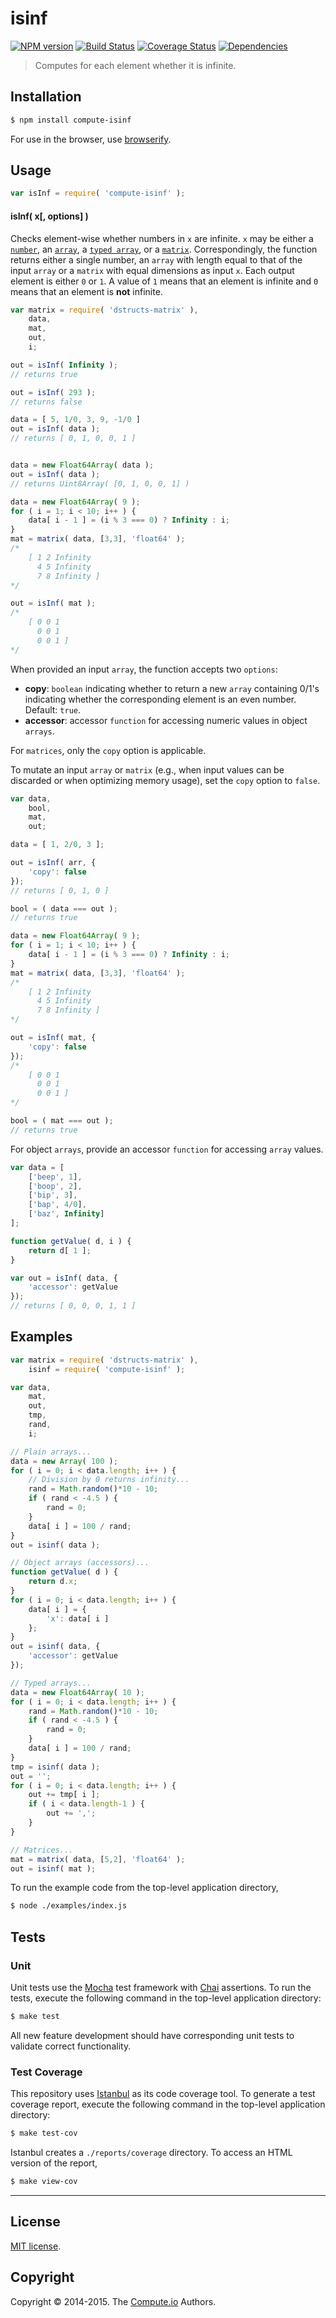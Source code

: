 isinf
===
[![NPM version][npm-image]][npm-url] [![Build Status][travis-image]][travis-url] [![Coverage Status][coveralls-image]][coveralls-url] [![Dependencies][dependencies-image]][dependencies-url]

> Computes for each element whether it is infinite.


## Installation

``` bash
$ npm install compute-isinf
```

For use in the browser, use [browserify](https://github.com/substack/node-browserify).


## Usage


``` javascript
var isInf = require( 'compute-isinf' );
```

#### isInf( x[, options] )

Checks element-wise whether numbers in `x` are infinite. `x` may be either a [`number`](https://developer.mozilla.org/en-US/docs/Web/JavaScript/Reference/Global_Objects/Number), an [`array`](https://developer.mozilla.org/en-US/docs/Web/JavaScript/Reference/Global_Objects/Array), a [`typed array`](https://developer.mozilla.org/en-US/docs/Web/JavaScript/Typed_arrays), or a [`matrix`](https://github.com/dstructs/matrix). Correspondingly, the function returns either a single number, an `array` with length equal to that of the input `array` or a `matrix` with equal dimensions as input `x`. Each output element is either `0` or `1`. A value of `1` means that an element is infinite  and `0` means that an element is __not__ infinite.

``` javascript
var matrix = require( 'dstructs-matrix' ),
    data,
    mat,
    out,
    i;

out = isInf( Infinity );
// returns true

out = isInf( 293 );
// returns false

data = [ 5, 1/0, 3, 9, -1/0 ]
out = isInf( data );
// returns [ 0, 1, 0, 0, 1 ]


data = new Float64Array( data );
out = isInf( data );
// returns Uint8Array( [0, 1, 0, 0, 1] )

data = new Float64Array( 9 );
for ( i = 1; i < 10; i++ ) {
	data[ i - 1 ] = (i % 3 === 0) ? Infinity : i;
}
mat = matrix( data, [3,3], 'float64' );
/*
	[ 1 2 Infinity
	  4 5 Infinity
	  7 8 Infinity ]
*/

out = isInf( mat );
/*
	[ 0 0 1
	  0 0 1
	  0 0 1 ]
*/
```

When provided an input `array`, the function accepts two `options`:

*  __copy__: `boolean` indicating whether to return a new `array` containing 0/1's indicating whether the corresponding element is an even number. Default: `true`.
*  __accessor__: accessor `function` for accessing numeric values in object `arrays`.

For `matrices`, only the `copy` option is applicable.

To mutate an input `array` or `matrix` (e.g., when input values can be discarded or when optimizing memory usage), set the `copy` option to `false`.

``` javascript
var data,
	bool,
	mat,
	out;

data = [ 1, 2/0, 3 ];

out = isInf( arr, {
	'copy': false
});
// returns [ 0, 1, 0 ]

bool = ( data === out );
// returns true

data = new Float64Array( 9 );
for ( i = 1; i < 10; i++ ) {
	data[ i - 1 ] = (i % 3 === 0) ? Infinity : i;
}
mat = matrix( data, [3,3], 'float64' );
/*
	[ 1 2 Infinity
	  4 5 Infinity
	  7 8 Infinity ]
*/

out = isInf( mat, {
	'copy': false
});
/*
	[ 0 0 1
	  0 0 1
	  0 0 1 ]
*/

bool = ( mat === out );
// returns true
```

For object `arrays`, provide an accessor `function` for accessing `array` values.

``` javascript
var data = [
	['beep', 1],
	['boop', 2],
	['bip', 3],
	['bap', 4/0],
	['baz', Infinity]
];

function getValue( d, i ) {
	return d[ 1 ];
}

var out = isInf( data, {
	'accessor': getValue
});
// returns [ 0, 0, 0, 1, 1 ]
```

## Examples

``` javascript
var matrix = require( 'dstructs-matrix' ),
	isinf = require( 'compute-isinf' );

var data,
	mat,
	out,
	tmp,
	rand,
	i;

// Plain arrays...
data = new Array( 100 );
for ( i = 0; i < data.length; i++ ) {
	// Division by 0 returns infinity...
	rand = Math.random()*10 - 10;
	if ( rand < -4.5 ) {
		rand = 0;
	}
	data[ i ] = 100 / rand;
}
out = isinf( data );

// Object arrays (accessors)...
function getValue( d ) {
	return d.x;
}
for ( i = 0; i < data.length; i++ ) {
	data[ i ] = {
		'x': data[ i ]
	};
}
out = isinf( data, {
	'accessor': getValue
});

// Typed arrays...
data = new Float64Array( 10 );
for ( i = 0; i < data.length; i++ ) {
	rand = Math.random()*10 - 10;
	if ( rand < -4.5 ) {
		rand = 0;
	}
	data[ i ] = 100 / rand;
}
tmp = isinf( data );
out = '';
for ( i = 0; i < data.length; i++ ) {
	out += tmp[ i ];
	if ( i < data.length-1 ) {
		out += ',';
	}
}

// Matrices...
mat = matrix( data, [5,2], 'float64' );
out = isinf( mat );
```

To run the example code from the top-level application directory,

``` bash
$ node ./examples/index.js
```


## Tests

### Unit

Unit tests use the [Mocha](http://mochajs.org) test framework with [Chai](http://chaijs.com) assertions. To run the tests, execute the following command in the top-level application directory:

``` bash
$ make test
```

All new feature development should have corresponding unit tests to validate correct functionality.


### Test Coverage

This repository uses [Istanbul](https://github.com/gotwarlost/istanbul) as its code coverage tool. To generate a test coverage report, execute the following command in the top-level application directory:

``` bash
$ make test-cov
```

Istanbul creates a `./reports/coverage` directory. To access an HTML version of the report,

``` bash
$ make view-cov
```


---
## License

[MIT license](http://opensource.org/licenses/MIT).


## Copyright

Copyright &copy; 2014-2015. The [Compute.io](https://github.com/compute-io) Authors.

[npm-image]: http://img.shields.io/npm/v/compute-isinf.svg
[npm-url]: https://npmjs.org/package/compute-isinf

[travis-image]: http://img.shields.io/travis/compute-io/isinf/master.svg
[travis-url]: https://travis-ci.org/compute-io/isinf

[coveralls-image]: https://img.shields.io/coveralls/compute-io/isinf/master.svg
[coveralls-url]: https://coveralls.io/r/compute-io/isinf?branch=master

[dependencies-image]: http://img.shields.io/david/compute-io/isinf.svg
[dependencies-url]: https://david-dm.org/compute-io/isinf

[dev-dependencies-image]: http://img.shields.io/david/dev/compute-io/isinf.svg
[dev-dependencies-url]: https://david-dm.org/dev/compute-io/isinf

[github-issues-image]: http://img.shields.io/github/issues/compute-io/isinf.svg
[github-issues-url]: https://github.com/compute-io/isinf/issues
